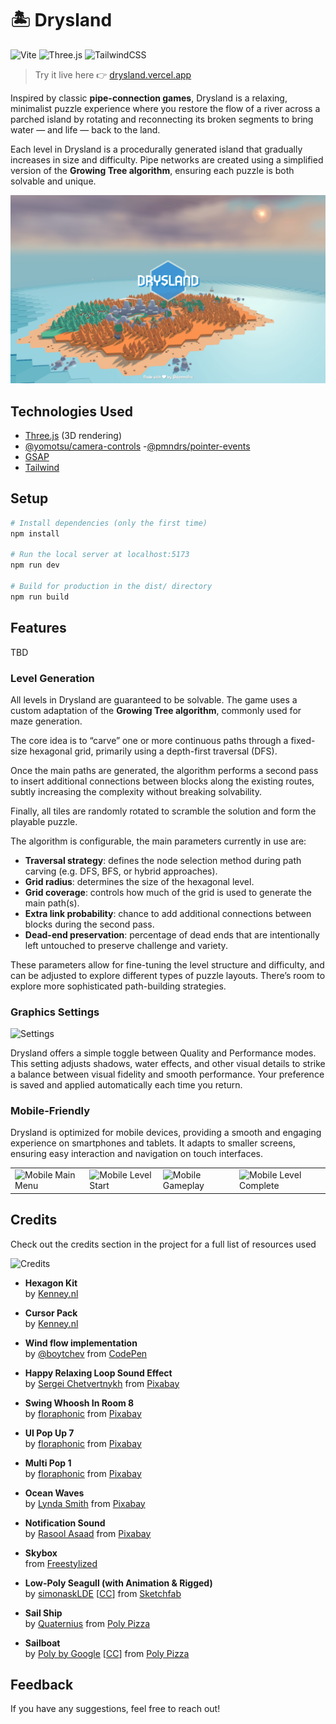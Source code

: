 # 🏝️ Drysland

![Vite](https://img.shields.io/badge/Vite-B73BFE?style=for-the-badge&logo=vite&logoColor=FFD62E)
![Three.js	](https://img.shields.io/badge/ThreeJs-black?style=for-the-badge&logo=three.js&logoColor=white)
![TailwindCSS](https://img.shields.io/badge/Tailwind_CSS-38B2AC?style=for-the-badge&logo=tailwind-css&logoColor=white)

> Try it live here 👉 [drysland.vercel.app](https://drysland.vercel.app)

Inspired by classic **pipe-connection games**, Drysland is a relaxing, minimalist puzzle experience where you restore the flow of a river across a parched island by rotating and reconnecting its broken segments to bring water — and life — back to the land.

Each level in Drysland is a procedurally generated island that gradually increases in size and difficulty.
Pipe networks are created using a simplified version of the **Growing Tree algorithm**, ensuring each puzzle is both solvable and unique.

<img src="./static/cover.png" alt="Cover"  >

## Technologies Used

- [Three.js](https://threejs.org/) (3D rendering)
- [@yomotsu/camera-controls](https://github.com/yomotsu/camera-controls) -[@pmndrs/pointer-events](https://www.npmjs.com/package/@pmndrs/pointer-events)
- [GSAP](https://gsap.com/)
- [Tailwind](https://tailwindcss.com/)

## Setup

```bash
# Install dependencies (only the first time)
npm install

# Run the local server at localhost:5173
npm run dev

# Build for production in the dist/ directory
npm run build
```

## Features

TBD

### Level Generation

All levels in Drysland are guaranteed to be solvable. The game uses a custom adaptation of the **Growing Tree algorithm**, commonly used for maze generation.

The core idea is to “carve” one or more continuous paths through a fixed-size hexagonal grid, primarily using a depth-first traversal (DFS).

Once the main paths are generated, the algorithm performs a second pass to insert additional connections between blocks along the existing routes, subtly increasing the complexity without breaking solvability.

Finally, all tiles are randomly rotated to scramble the solution and form the playable puzzle.

The algorithm is configurable, the main parameters currently in use are:

- **Traversal strategy**: defines the node selection method during path carving (e.g. DFS, BFS, or hybrid approaches).
- **Grid radius**: determines the size of the hexagonal level.
- **Grid coverage**: controls how much of the grid is used to generate the main path(s).
- **Extra link probability**: chance to add additional connections between blocks during the second pass.
- **Dead-end preservation**: percentage of dead ends that are intentionally left untouched to preserve challenge and variety.

These parameters allow for fine-tuning the level structure and difficulty, and can be adjusted to explore different types of puzzle layouts. There’s room to explore more sophisticated path-building strategies.

### Graphics Settings

<img src="./screens/settings.png" alt="Settings"  >

Drysland offers a simple toggle between Quality and Performance modes. This setting adjusts shadows, water effects, and other visual details to strike a balance between visual fidelity and smooth performance. Your preference is saved and applied automatically each time you return.

### Mobile-Friendly

Drysland is optimized for mobile devices, providing a smooth and engaging experience on smartphones and tablets. It adapts to smaller screens, ensuring easy interaction and navigation on touch interfaces.

|                                                             |                                                               |                                                            |                                                                  |
| ----------------------------------------------------------- | ------------------------------------------------------------- | ---------------------------------------------------------- | ---------------------------------------------------------------- |
| <img src="./screens/mobile-1.png" alt="Mobile Main Menu"  > | <img src="./screens/mobile-2.png" alt="Mobile Level Start"  > | <img src="./screens/mobile-3.png" alt="Mobile Gameplay"  > | <img src="./screens/mobile-4.png" alt="Mobile Level Complete"  > |

## Credits

Check out the credits section in the project for a full list of resources used

<img src="./screens/credits.png" alt="Credits"  >

- **Hexagon Kit**  
  by [Kenney.nl](https://kenney.nl/assets/hexagon-kit)

- **Cursor Pack**  
  by [Kenney.nl](https://kenney.nl/assets/cursor-pack)

- **Wind flow implementation**  
  by [@boytchev](https://github.com/boytchev) from [CodePen](https://codepen.io/boytchev/pen/qBLNEVZ)

- **Happy Relaxing Loop Sound Effect**  
  by [Sergei Chetvertnykh](https://pixabay.com/users/sergequadrado-24990007/?utm_source=link-attribution&utm_medium=referral&utm_campaign=music&utm_content=275487) from [Pixabay](https://pixabay.com/sound-effects//?utm_source=link-attribution&utm_medium=referral&utm_campaign=music&utm_content=275487)

- **Swing Whoosh In Room 8**  
  by [floraphonic](https://pixabay.com/users/floraphonic-38928062/?utm_source=link-attribution&utm_medium=referral&utm_campaign=music&utm_content=234259) from [Pixabay](https://pixabay.com//?utm_source=link-attribution&utm_medium=referral&utm_campaign=music&utm_content=234259)

- **UI Pop Up 7**  
  by [floraphonic](https://pixabay.com/users/floraphonic-38928062/?utm_source=link-attribution&utm_medium=referral&utm_campaign=music&utm_content=197891) from [Pixabay](https://pixabay.com//?utm_source=link-attribution&utm_medium=referral&utm_campaign=music&utm_content=197891)

- **Multi Pop 1**  
  by [floraphonic](https://pixabay.com/users/floraphonic-38928062/?utm_source=link-attribution&utm_medium=referral&utm_campaign=music&utm_content=188165) from [Pixabay](https://pixabay.com//?utm_source=link-attribution&utm_medium=referral&utm_campaign=music&utm_content=188165)

- **Ocean Waves**  
  by [Lynda Smith](https://pixabay.com/users/missywhimsyart-4358466/?utm_source=link-attribution&utm_medium=referral&utm_campaign=music&utm_content=266187) from [Pixabay](https://pixabay.com/sound-effects//?utm_source=link-attribution&utm_medium=referral&utm_campaign=music&utm_content=266187)

- **Notification Sound**  
  by [Rasool Asaad](https://pixabay.com/users/rasoolasaad-47313572/?utm_source=link-attribution&utm_medium=referral&utm_campaign=music&utm_content=269266) from [Pixabay](https://pixabay.com//?utm_source=link-attribution&utm_medium=referral&utm_campaign=music&utm_content=269266)

- **Skybox**  
  from [Freestylized](https://freestylized.com/skybox/sky_42/)

- **Low-Poly Seagull (with Animation & Rigged)**  
  by [simonaskLDE](https://skfb.ly/orun9) [[CC](http://creativecommons.org/licenses/by/4.0/)] from [Sketchfab](https://sketchfab.com)

- **Sail Ship**  
  by [Quaternius](https://poly.pizza/m/cIzO4MBPqI) from [Poly Pizza](https://poly.pizza)

- **Sailboat**  
  by [Poly by Google](https://poly.pizza/m/1d76pfN4Dne) [[CC](https://creativecommons.org/licenses/by/3.0/)] from [Poly Pizza](https://poly.pizza)

## Feedback

If you have any suggestions, feel free to reach out!

